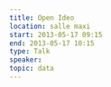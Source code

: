 ```yaml
---
title: Open Ideo
location: salle maxi
start: 2013-05-17 09:15
end: 2013-05-17 10:15
type: Talk
speaker: 
topic: data
---
```


